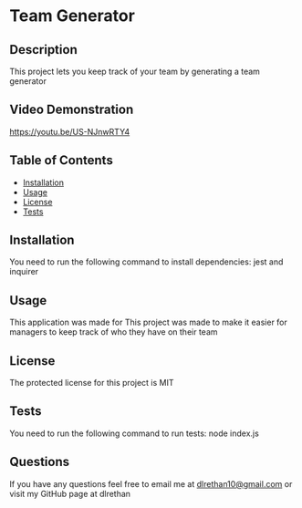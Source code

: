 # Team Generator

## Description

This project lets you keep track of your team by generating a team generator

## Video Demonstration

https://youtu.be/US-NJnwRTY4

## Table of Contents

- [Installation](#installation)
- [Usage](#usage)
- [License](#license)
- [Tests](#tests)

## Installation

You need to run the following command to install dependencies: jest and inquirer

## Usage

This application was made for This project was made to make it easier for managers to keep track of who they have on their team

## License

The protected license for this project is MIT

## Tests

You need to run the following command to run tests: node index.js

## Questions

If you have any questions feel free to email me at dlrethan10@gmail.com or visit my GitHub page at dlrethan
